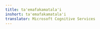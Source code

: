 ```yaml
---
title: ta'emafakamatala'i
inshort: ta'emafakamatala'i
translator: Microsoft Cognitive Services
---
```





